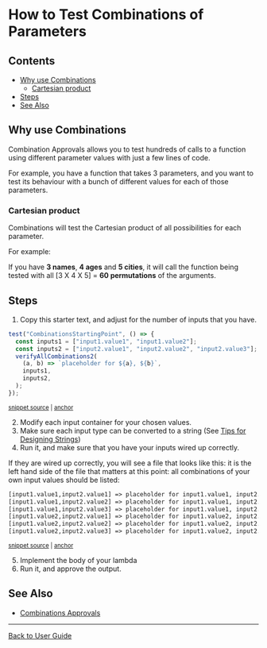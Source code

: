 <a id="top"></a>

# How to Test Combinations of Parameters

<!-- toc -->

## Contents

- [Why use Combinations](#why-use-combinations)
  - [Cartesian product](#cartesian-product)
- [Steps](#steps)
- [See Also](#see-also)<!-- endToc -->

## Why use Combinations

Combination Approvals allows you to test hundreds of calls to a function using different parameter values with just a few lines of code.

For example, you have a function that takes 3 parameters, and you want to test its behaviour with a bunch of different values for each of those parameters.

### Cartesian product

Combinations will test the Cartesian product of all possibilities for each parameter.

For example:

If you have **3 names**, **4 ages** and **5 cities**,
it will call the function being tested with all
[3 X 4 X 5] = **60 permutations** of the arguments.

## Steps

1. Copy this starter text, and adjust for the number of inputs that you have.

<!-- snippet: CombinationsStartingPoint -->

<a id='snippet-CombinationsStartingPoint'></a>

```ts
test("CombinationsStartingPoint", () => {
  const inputs1 = ["input1.value1", "input1.value2"];
  const inputs2 = ["input2.value1", "input2.value2", "input2.value3"];
  verifyAllCombinations2(
    (a, b) => `placeholder for ${a}, ${b}`,
    inputs1,
    inputs2,
  );
});
```

<sup><a href='/test/Providers/Jest/CombinationApprovals.test.ts#L107-L117' title='Snippet source file'>snippet source</a> | <a href='#snippet-CombinationsStartingPoint' title='Start of snippet'>anchor</a></sup>

<!-- endSnippet -->

2. Modify each input container for your chosen values.
3. Make sure each input type can be converted to a string (See [Tips for Designing Strings](https://approvaltestscpp.readthedocs.io/en/latest/generated_docs/explanations/TipsForDesigningStrings.html))
4. Run it, and make sure that you have your inputs wired up correctly.

If they are wired up correctly, you will see a file that looks like this: it is the left hand side of the file that
matters at this point: all combinations of your own input values should be listed:

<!-- snippet: CombinationApprovals.test.documentation_CombinationsStartingPoint.approved.txt -->

<a id='snippet-CombinationApprovals.test.documentation_CombinationsStartingPoint.approved.txt'></a>

```txt
[input1.value1,input2.value1] => placeholder for input1.value1, input2.value1
[input1.value1,input2.value2] => placeholder for input1.value1, input2.value2
[input1.value1,input2.value3] => placeholder for input1.value1, input2.value3
[input1.value2,input2.value1] => placeholder for input1.value2, input2.value1
[input1.value2,input2.value2] => placeholder for input1.value2, input2.value2
[input1.value2,input2.value3] => placeholder for input1.value2, input2.value3
```

<sup><a href='/test/Providers/Jest/CombinationApprovals.test.documentation_CombinationsStartingPoint.approved.txt#L1-L6' title='Snippet source file'>snippet source</a> | <a href='#snippet-CombinationApprovals.test.documentation_CombinationsStartingPoint.approved.txt' title='Start of snippet'>anchor</a></sup>

<!-- endSnippet -->

5. Implement the body of your lambda
6. Run it, and approve the output.

## See Also

- [Combinations Approvals](../reference/CombinationApprovals.md)

---

[Back to User Guide](/doc/README.md#top)
